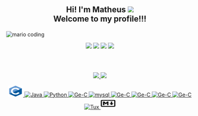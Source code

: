 <h2 align="center">
 Hi! I'm Matheus
  <img 
    src="https://raw.githubusercontent.com/iampavangandhi/iampavangandhi/master/gifs/Hi.gif"
    width="30px">
  <br />
  Welcome to my profile!!!
  <p></p>
</h2>

<div>
  <img
    src="https://i.imgur.com/1ZvVkDc.gif" 
    alt="mario coding"
    />
</div>

<p></p>
<div align="center">
  <a href="https://www.linkedin.com/in/matheuznsilva/" target="_blank"><img src="https://img.shields.io/badge/-LinkedIn-%230077B5?style=for-the-badge&logo=linkedin&logoColor=white" target="_blank"></a>
  <a href="https://instagram.com/matheuznsilva" target="_blank"><img src="https://img.shields.io/badge/-Instagram-%23E4405F?style=for-the-badge&logo=instagram&logoColor=white" target="_blank"></a>
  <a href="https://telegram.me/matheuznsilva" target="_blank"><img src="https://img.shields.io/badge/Telegram-2CA5E0?style=for-the-badge&logo=telegram&logoColor=white" target="_blank"></a>
  <a href="https://discord.com/users/matheuznsilva#3534" target="_blank"><img src="https://img.shields.io/badge/Discord-7289DA?style=for-the-badge&logo=discord&logoColor=white" target="_blank"></a>
</div>

##

<div align="center">
  <p>
    <br />
  </p>
  
  <a href="https://github.com/matheuznsilva">
  <img height="195px" src="https://github-readme-stats.vercel.app/api?username=matheuznsilva&show_icons=true&hide_border=true&theme=tokyonight&include_all_commits=true&count_private=true"/>
  <img height="195px" src="https://github-readme-stats.vercel.app/api/top-langs/?username=matheuznsilva&hide_border=true&layout=compact&langs_count=7&theme=tokyonight"/>  
</div>

<!--[![Ashutosh's github activity graph](https://github-readme-activity-graph.vercel.app/graph?username=matheuznsilva&bg_color=gba(0, 0, 0, 0)&color=9e4c98&line=793698&point=481f5b&area=true&hide_border=true)](https://github.com/ashutosh00710/github-readme-activity-graph)-->

<div align="center" style="display: inline_block"><br>
  
  <img alt="Ge-C" height="30" width="40" src="https://raw.githubusercontent.com/devicons/devicon/master/icons/c/c-original.svg">
  <img alt="Java" height="30" width="40" src="https://cdn.jsdelivr.net/gh/devicons/devicon/icons/java/java-plain.svg"/>
  <img alt="Python" height="30" width="40" src="https://cdn.jsdelivr.net/gh/devicons/devicon/icons/python/python-plain-wordmark.svg" />
  <img alt="Ge-C" height="30" width="40" src="https://cdn.jsdelivr.net/gh/devicons/devicon/icons/flask/flask-original-wordmark.svg" />
  <img alt="mysql" height="30" width="40" src="https://cdn.jsdelivr.net/gh/devicons/devicon/icons/mysql/mysql-original-wordmark.svg" />
  <img alt="Ge-C" height="30" width="40" src="https://cdn.jsdelivr.net/gh/devicons/devicon/icons/html5/html5-original.svg" />
  <img alt="Ge-C" height="30" width="40" src="https://cdn.jsdelivr.net/gh/devicons/devicon/icons/css3/css3-original.svg" />
  <img alt="Ge-C" height="30" width="40" src="https://cdn.jsdelivr.net/gh/devicons/devicon/icons/javascript/javascript-original.svg" />
  <!--<img align="center" alt="Ge-C" height="30" width="40" src="https://cdn.jsdelivr.net/gh/devicons/devicon/icons/oracle/oracle-original.svg" />-->
  <img alt="Ge-C" height="30" width="40" src="https://cdn.jsdelivr.net/gh/devicons/devicon/icons/arduino/arduino-original-wordmark.svg" />
  <!--<img align="center" alt="Dart" height="30" width="40" src="https://cdn.jsdelivr.net/gh/devicons/devicon/icons/dart/dart-original.svg"/>
  <img align="center" alt="Flutter" height="30" width="40" src="https://cdn.jsdelivr.net/gh/devicons/devicon/icons/flutter/flutter-original.svg"/>-->
  <!--<img align="center" alt="Janela" height="30" width="40" src="https://cdn.jsdelivr.net/gh/devicons/devicon/icons/windows8/windows8-original.svg"/>-->
  <img alt="Tux" height="30" width="40" src="https://cdn.jsdelivr.net/gh/devicons/devicon/icons/linux/linux-plain.svg"/>
  <!--<img align="center" alt="Apple" height="30" width="40" src="https://cdn.jsdelivr.net/gh/devicons/devicon/icons/apple/apple-original.svg"/>-->
  <img alt="Ge-Markdown" height="30" width="40" src="https://raw.githubusercontent.com/devicons/devicon/master/icons/markdown/markdown-original.svg">
  <!--<img align="center" alt="LaTex" height="30" width="40" src="https://cdn.jsdelivr.net/gh/devicons/devicon/icons/latex/latex-original.svg"/>-->
  
</div> 

  ##
 

